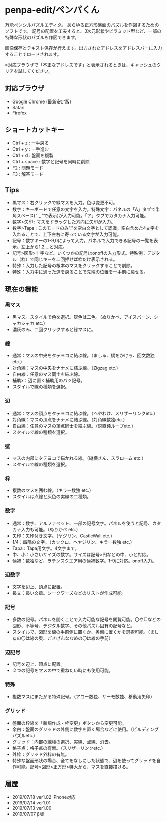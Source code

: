 # penpa-edit/ペンパくん
万能ペンシルパズルエディタ。
あらゆる正方形盤面のパズルを作図するためのソフトです。
記号の配置を工夫すると、3次元形状やピラミッド型など、一部の特殊な形状のパズルも作図できます。

画像保存とテキスト保存が行えます。出力されたアドレスをアドレスバーに入力することでロードされます。

※対応ブラウザで「不正なアドレスです」と表示されるときは、キャッシュのクリアを試してください。

## 対応ブラウザ
* Google Chrome (最新安定版)
* Safari
* Firefox

## ショートカットキー
* Ctrl + z : 一手戻る
* Ctrl + y : 一手進む
* Ctrl + d : 盤面を複製
* Ctrl + space : 数字と記号を同時に削除
* F2 : 問題モード
* F3 : 解答モード

## Tips
* 黒マス：右クリックで緑マスを入力。色は変更不可。
* 数字：キーボードで任意の文字を入力。特殊文字：パネルの「A」タブで半角スペース(" _ "で表示)が入力可能。「ア」タブでカタカナ入力可能。
* 数字>矢印 : マスをドラッグした方向に矢印が入力。
* 数字>Tapa : このモードのみ"."を空白文字として認識。空白含めた4文字を入れることで、上下左右に寄っている文字が入力可能。
* 記号：数字キーの1-9,0によって入力。パネルで入力できる記号の一覧を表示。左上から1,2,...と対応。
* 記号>図形>十字など、いくつかの記号はonoffの入力形式。特殊例：デジタル（枠）で同じキーを二回押せば枠だけ表示される。
* 特殊：入力した記号の根本のマスをクリックすることで削除。
* 特殊：入力中に通った道を戻ることで先端の位置を一手前に戻せる。

## 現在の機能
### 黒マス
* 黒マス。スタイルで色を選択。灰色は二色。（ぬりかべ、アイスバーン、シャカシャカ etc.）
* 濃灰のみ、二回クリックすると緑マスに。
### 線
* 通常：マスの中央をタテヨコに結ぶ線。（ましゅ、橋をかけろ、回文数独etc.）
* 対角線：マスの中央をナナメに結ぶ線。（Zigzag etc.)
* 自由線：任意のマス同士を結ぶ線。
* 補助x：辺に置く補助用のバツ記号。
* スタイルで線の種類を選択。
### 辺
* 通常：マスの頂点をタテヨコに結ぶ線。（へやわけ、スリザーリンクetc.）
* 対角線：マスの頂点をナナメに結ぶ線。（対角線数独etc.）
* 自由線：任意のマスの頂点同士を結ぶ線。（鋭直鈍ループetc.）
* スタイルで線の種類を選択。
### 壁
* マスの内部にタテヨコで描かれる線。（縦横さん、スラローム etc.）
* スタイルで線の種類を選択。
### 枠
* 複数のマスを囲む線。（キラー数独 etc.）
* スタイルは点線と灰色の実線の二種類。
### 数字
* 通常：数字、アルファベット、一部の記号文字。パネルを使うと記号、カタカナ入力も可能。（ぬりかべ etc.）
* 矢印：矢印付き文字。（ヤジリン、CastleWall etc.）
* 1/4：四隅の文字。（カックロ、ヘヤジリン、キラー数独 etc.）
* Tapa：Tapa用文字。4文字まで。
* 中、小：小さいサイズの数字。サイズは記号>円などの中、小と対応。
* 候補：数独など、ラテンスクエア用の候補数字。1-9に対応。onoff入力。
### 辺数字
* 文字を辺上、頂点に配置。
* 長文：長い文章。シークワーズなどのリストが作成可能。
### 記号
* 多数の記号。パネルを開くことで入力可能な記号を閲覧可能。〇や□などの図形、不等号、デジタル数字、その他パズル固有の記号など。
* スタイルで、図形を線の手前側に置くか、奥側に置くかを選択可能。（ましゅの〇は線の奥、ごきげんななめの〇は線の手前）
### 辺記号
* 記号を辺上、頂点に配置。
* ２つの記号をマスの中で重ねたい時にも使用可能。
### 特殊
* 複数マスにまたがる特殊記号。（アロー数独、サーモ数独、移動用矢印）
### グリッド
* 盤面の枠線を「新規作成・枠変更」ボタンから変更可能。
* 余白：盤面のグリッドの外側に数字を置く場合などに使用。（ビルディングパズルetc.）
* グリッド：内部の線種の選択、実線、点線、消去。
* 格子点：格子点の有無。（スリザーリンクetc.）
* 外枠：グリッド外枠の有無。
* 特殊な盤面形状の場合、全てをなしにした状態で、辺を使ってグリッドを自作可能。記号>図形>正方形>特大から、マスを直接描ける。

## 履歴
* 2019/07/18 ver1.02 iPhone対応
* 2019/07/14 ver1.01
* 2019/07/13 ver1.00
* 2019/07/07 β版
